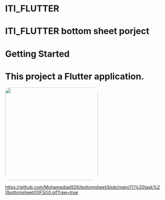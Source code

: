 # ITI_FLUTTER
# ITI_FLUTTER bottom sheet porject

# Getting Started 

# This project a Flutter application.

 <img src="gif/https://github.com/Mohamedjad926/bottomsheet/blob/main/ITI%20task%20bottomsheet/GIFS/UI.gif?raw=true.gif" style="width: 300px; border-radius: 15px;">

https://github.com/Mohamedjad926/bottomsheet/blob/main/ITI%20task%20bottomsheet/GIFS/UI.gif?raw=true


